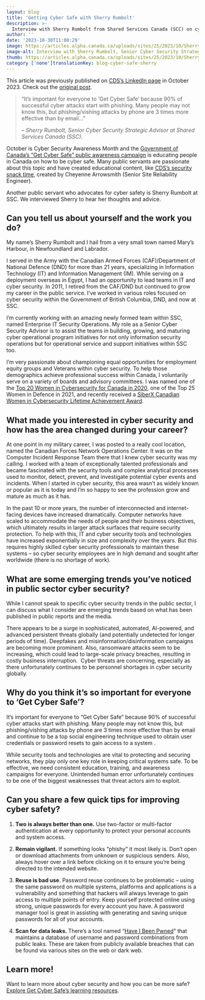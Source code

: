 ```yaml
---
layout: blog
title: 'Getting Cyber Safe with Sherry Rumbolt'
description: >-
  Interview with Sherry Rumbolt from Shared Services Canada (SCC) on cyber security and Getting Cyber Safe in Canada.
author: ''
date: '2023-10-30T11:00:29'
image: https://articles.alpha.canada.ca/uploads/sites/25/2023/10/Sherry_Rumbolt_Blog_Post_EN.jpg
image-alt: Interview with Sherry Rumbolt, Senior Cyber Security Strategic Advisor at Shared Services Canada (SSC).
thumb: https://articles.alpha.canada.ca/uploads/sites/25/2023/10/Sherry_Rumbolt_Blog_Post_EN.jpg
category ['none']translationKey: blog-cyber-safe-sherry
---
```


<p>This article was previously published on&nbsp;<a href="https://www.linkedin.com/posts/cds-snc_getcybersafe-cybermonth2023-activity-7124766152941072384-c1RR/?utm_source=share&amp;utm_medium=member_desktop" target="_blank" rel="noreferrer noopener">CDS’s LinkedIn page</a>&nbsp;in October 2023. Check out the&nbsp;<a href="https://www.linkedin.com/pulse/getting-cyber-safe-sherry-rumbolt-cds-snc-ejc5c%3FtrackingId=L7%252BQtQpuShmtr3nExwb8Og%253D%253D/?trackingId=L7%2BQtQpuShmtr3nExwb8Og%3D%3D" target="_blank" rel="noreferrer noopener">original post</a>. </p>



<blockquote class="wp-block-quote">
<p>“It’s important for everyone to ‘Get Cyber Safe’ because 90% of successful cyber attacks start with phishing. Many people may not know this, but phishing/vishing attacks by phone are 3 times more effective than by email…” </p>
<cite>– Sherry Rumbolt, Senior Cyber Security Strategic Advisor at Shared Services Canada (SSC).</cite></blockquote>



<p>October is Cyber Security Awareness Month and the <a href="https://www.getcybersafe.gc.ca/en" target="_blank" rel="noreferrer noopener">Government of Canada’s “Get Cyber Safe&#8221; public awareness campaign</a> is educating people in Canada on how to be cyber safe. Many public servants are passionate about this topic and have created educational content, like <a href="https://digital.canada.ca/2022/08/31/security-snack-time-at-cds/?utm_source=interview_cyber_sherry&amp;utm_medium=interview_cyber_sherry&amp;utm_campaign=blog_security_snack_time_en" target="_blank" rel="noreferrer noopener">CDS&#8217;s security snack time</a>, created by Cheyenne Arrowsmith (Senior Site Reliability Engineer).</p>



<p>Another public servant who advocates for cyber safety is Sherry Rumbolt at SSC. We interviewed Sherry to hear her thoughts and advice.</p>



<h2 class="wp-block-heading" id="h-can-you-tell-us-about-yourself-and-the-work-you-do"><strong>Can you tell us about yourself and the work you do?</strong></h2>



<p>My name’s Sherry Rumbolt and I hail from a very small town named Mary’s Harbour, in Newfoundland and Labrador.&nbsp;</p>



<p>I served in the Army with the Canadian Armed Forces (CAF)/Department of National Defence (DND) for more than 21 years, specializing in Information Technology (IT) and Information Management (IM). While serving on a deployment overseas in Egypt, I had an opportunity to lead teams in IT and cyber security. In 2011, I retired from the CAF/DND but continued to grow my career in the public service. I’ve worked in various roles focused on cyber security within the Government of British Columbia, DND, and now at SSC.&nbsp;</p>



<p>I’m currently working with an amazing newly formed team within SSC, named Enterprise IT Security Operations. My role as a Senior Cyber Security Advisor is to assist the teams in building, growing, and maturing cyber operational program initiatives for not only information security operations but for operational service and support initiatives within SSC too.&nbsp;</p>



<p>I’m very passionate about championing equal opportunities for employment equity groups and Veterans within cyber security. To help those demographics achieve professional success within Canada, I voluntarily serve on a variety of boards and advisory committees. I was named one of the <a href="https://www.canada.ca/en/department-national-defence/maple-leaf/defence/2020/09/celebrating-canadian-excellence-2-dnd-caf-members-named-top-20-women-cyber-security.html" target="_blank" rel="noreferrer noopener">Top 20 Women in Cybersecurity for Canada in 2020</a>, one of the Top 25 Women in Defence in 2021, and recently received a <a href="https://www.linkedin.com/posts/siberxorg_cybersecurity-womeninstem-gcdigital-activity-7094708290479161344-te-G?utm_source=share&amp;utm_medium=member_desktop" target="_blank" rel="noreferrer noopener">SiberX Canadian Women in Cybersecurity Lifetime Achievement Award</a>.</p>



<h2 class="wp-block-heading"><strong>What made you interested in cyber security and how has the area changed during your career?</strong></h2>



<p>At one point in my military career, I was posted to a really cool location, named the Canadian Forces Network Operations Center. It was on the Computer Incident Response Team there that I knew cyber security was my calling. I worked with a team of exceptionally talented professionals and became fascinated with the security tools and complex analytical processes used to monitor, detect, prevent, and investigate potential cyber events and incidents. When I started in cyber security, this area wasn’t as widely known or popular as it is today and I’m so happy to see the profession grow and mature as much as it has.&nbsp;</p>



<p>In the past 10 or more years, the number of interconnected and internet-facing devices have increased dramatically. Computer networks have scaled to accommodate the needs of people and their business objectives, which ultimately results in larger attack surfaces that require security protection. To help with this, IT and cyber security tools and technologies have increased exponentially in size and complexity over the years. But this requires highly skilled cyber security professionals to maintain these systems – so cyber security employees are in high demand and sought after worldwide (there is no shortage of work).&nbsp;</p>



<h2 class="wp-block-heading"><strong>What are some emerging trends you’ve noticed in public sector cyber security?</strong></h2>



<p>While I cannot speak to specific cyber security trends in the public sector, I can discuss what I consider are emerging trends based on what has been published in public reports and the media.&nbsp;</p>



<p>There appears to be a surge in sophisticated, automated, AI-powered, and advanced persistent threats globally (and potentially undetected for longer periods of time). Deepfakes and misinformation/disinformation campaigns are becoming more prominent. Also, ransomware attacks seem to be increasing, which could lead to large-scale privacy breaches, resulting in costly business interruption.&nbsp; Cyber threats are concerning, especially as there unfortunately continues to be personnel shortages in cyber security globally.</p>



<h2 class="wp-block-heading"><strong>Why do you think it’s so important for everyone to ‘Get Cyber Safe’?</strong></h2>



<p>It’s important for everyone to “Get Cyber Safe” because 90% of successful cyber attacks start with phishing. Many people may not know this, but phishing/vishing attacks by phone are 3 times more effective than by email and continue to be a top social engineering technique used to obtain user credentials or password resets to gain access to a system .</p>



<p>While security tools and technologies are vital to protecting and securing networks, they play only one key role in keeping critical systems safe. To be effective, we need consistent education, training, and awareness campaigns for everyone. Unintended human error unfortunately continues to be one of the biggest weaknesses that threat actors aim to exploit.</p>



<h2 class="wp-block-heading"><strong>Can you share a few quick tips for improving cyber safety?</strong></h2>



<ol>
<li><strong>Two is always better than one.</strong> Use two-factor or multi-factor authentication at every opportunity to protect your personal accounts and system access.</li>
</ol>



<ol start="2">
<li><strong>Remain vigilant.</strong> If something looks “phishy” it most likely is. Don’t open or download attachments from unknown or suspicious senders. Also, always hover over a link before clicking on it to ensure you’re being directed to the intended website.</li>
</ol>



<ol start="3">
<li><strong>Reuse is bad use</strong>. Password reuse continues to be problematic – using the same password on multiple systems, platforms and applications is a vulnerability and something that hackers will always leverage to gain access to multiple points of entry. Keep yourself protected online using strong, unique passwords for every account you have. A password manager tool is great in assisting with generating and saving unique passwords for all of your accounts.</li>
</ol>



<ol start="4">
<li><strong>Scan for data leaks. </strong>There’s a tool named “<a href="https://haveibeenpwned.com/" target="_blank" rel="noreferrer noopener">Have I Been Pwned</a>” that maintains a database of username and password combinations from public leaks. These are taken from publicly available breaches that can be found via various sites on the web or dark web.&nbsp;</li>
</ol>



<h2 class="wp-block-heading"><strong>Learn more!</strong></h2>



<p>Want to learn more about cyber security and how you can be more safe?<a href="https://www.getcybersafe.gc.ca/en/cyber-security-awareness-month" target="_blank" rel="noreferrer noopener"> Explore Get Cyber Safe’s learning resources</a>.</p>

